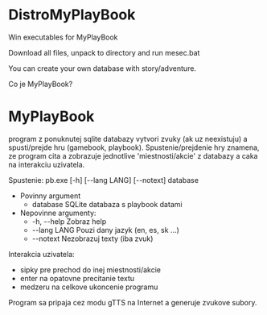 # DistroMyPlayBook
Win executables for MyPlayBook

Download all files, unpack to directory and run mesec.bat

You can create your own database with story/adventure.

Co je MyPlayBook?

# MyPlayBook
program z ponuknutej sqlite databazy vytvori zvuky (ak uz neexistuju) a spusti/prejde hru (gamebook, playbook). Spustenie/prejdenie hry znamena, ze program cita a zobrazuje jednotlive 'miestnosti/akcie' z databazy a caka na interakciu uzivatela.

Spustenie:
pb.exe [-h] [--lang LANG] [--notext] database

 - Povinny argument
   - database     SQLite databaza s playbook datami
 - Nepovinne argumenty:
   -  -h, --help   Zobraz help
   - --lang LANG  Pouzi dany jazyk (en, es, sk ...)
   - --notext     Nezobrazuj texty (iba zvuk)
  
Interakcia uzivatela:
  - sipky pre prechod do inej miestnosti/akcie
  - enter na opatovne precitanie textu
  - medzeru na celkove ukoncenie programu

Program sa pripaja cez modu gTTS na Internet a generuje zvukove subory.
